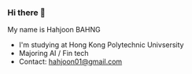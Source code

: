 ### Hi there 👋

My name is Hahjoon BAHNG

- I'm studying at Hong Kong Polytechnic Univsersity
- Majoring AI / Fin tech
- Contact: hahjoon01@gmail.com
